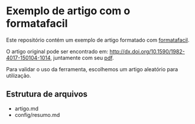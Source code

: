 # Exemplo de artigo com o formatafacil

Este repositório contém um exemplo de artigo formatado com [formatafacil](https://github.com/formatafacil/formatafacil).


O artigo original pode ser encontrado em: <http://dx.doi.org/10.1590/1982-4017-150104-1014>, juntamente com seu [pdf](http://www.scielo.br/scielo.php?script=sci_pdf&pid=S1518-76322015000100061&lng=pt&nrm=iso&tlng=pt).

Para validar o uso da ferramenta, escolhemos um artigo aleatório
para utilização.

## Estrutura de arquivos

- artigo.md
- config/resumo.md

